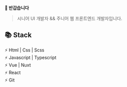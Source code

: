 **👋 반갑습니다** 
> 시니어 UI 개발자 && 주니어 웹 프론트엔드 개발자입니다.

**📚 Stack**  
------------------
⚡ Html | Css | Scss  
⚡ Javascript | Typescript  
⚡ Vue | Nuxt  
⚡ React  
⚡ Git
